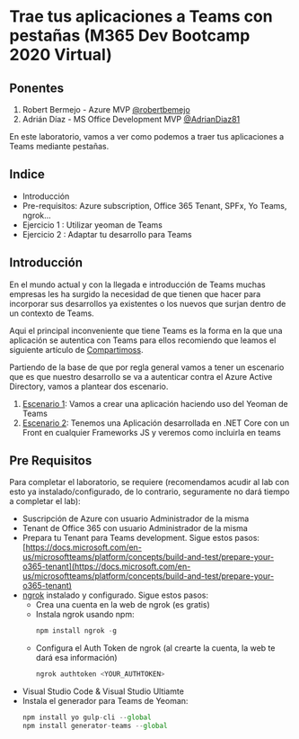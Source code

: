 # Trae tus aplicaciones a Teams con pestañas (M365 Dev Bootcamp 2020 Virtual)

## Ponentes
1. Robert Bermejo - Azure MVP [@robertbemejo](https://twitter.com/robertbemejo)
2. Adrián Díaz - MS Office Development MVP [@AdrianDiaz81](https://twitter.com/AdrianDiaz81)

En este laboratorio, vamos a ver como podemos a traer tus aplicaciones a Teams mediante pestañas.

## Indice

  - Introducción
  - Pre-requisitos: Azure subscription, Office 365 Tenant, SPFx, Yo Teams, ngrok...
  - Ejercicio 1 : Utilizar yeoman de Teams 
  - Ejercicio 2 : Adaptar tu desarrollo para Teams

## Introducción
En el mundo actual y con la llegada e introducción de Teams muchas empresas les ha surgido la necesidad de que tienen que hacer para incorporar sus desarrollos ya existentes o los nuevos que surjan dentro de un contexto de Teams.  

Aqui el principal inconveniente que tiene Teams es la forma en la que una aplicación se autentica con Teams para ellos recomiendo que leamos el siguiente artículo de [Compartimoss](http://www.compartimoss.com/revistas/numero-39/ms-teams-como-autenticar-nuestros-desarrollos).

Partiendo de la base de que por regla general vamos a tener un escenario que es que nuestro desarrollo se va a autenticar contra el Azure Active Directory, vamos a plantear dos escenario.

1. [Escenario 1](./Escenario1/README.md): Vamos a crear una aplicación haciendo uso del Yeoman de Teams 
2. [Escenario 2](./Escenario2/README.MD): Tenemos una Aplicación desarrollada en .NET Core con un Front en cualquier Frameworks JS y veremos como incluirla en teams 

## Pre Requisitos

Para completar el laboratorio, se requiere (recomendamos acudir al lab con esto ya instalado/configurado, de lo contrario, seguramente no dará tiempo a completar el lab):

- Suscripción de Azure con usuario Administrador de la misma
- Tenant de Office 365 con usuario Administrador de la misma
- Prepara tu Tenant para Teams development. Sigue estos pasos: [https://docs.microsoft.com/en-us/microsoftteams/platform/concepts/build-and-test/prepare-your-o365-tenant](https://docs.microsoft.com/en-us/microsoftteams/platform/concepts/build-and-test/prepare-your-o365-tenant)
- [ngrok](https://ngrok.com/) instalado y configurado. Sigue estos pasos:
    - Crea una cuenta en la web de ngrok (es gratis)
    - Instala ngrok usando npm: 
        ```js 
        npm install ngrok -g   
        ```
    - Configura el Auth Token de ngrok (al crearte la cuenta, la web te dará esa información)
        ```js
        ngrok authtoken <YOUR_AUTHTOKEN>
        ```
- Visual Studio Code & Visual Studio Ultiamte 
- Instala el generador para Teams de Yeoman:
    ```js
    npm install yo gulp-cli --global
    npm install generator-teams --global
    ```